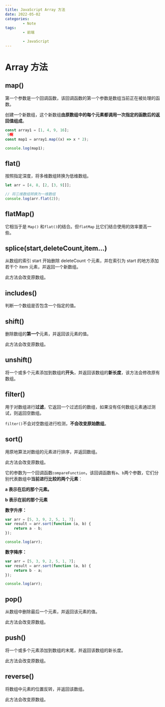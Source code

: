 ```yaml
---
title: JavaScript Array 方法
date: 2022-05-02
categories:
        - Note
tags:
        - 前端

        - JavaScript
---
```


# Array 方法

## map()

第一个参数是一个回调函数，该回调函数的第一个参数是数组当前正在被处理的函数。

创建一个新数组，这个新数组**由原数组中的每个元素都调用一次指定的函数后的返回值组成**。

```js
const array1 = [1, 4, 9, 16];
 9啊
const map1 = array1.map((x) => x * 2);

console.log(map1);

```

## flat()

按照指定深度，将多维数组转换为低维数组。

```js
let arr = [4, 8, [2, [3, 9]]];

// 将三维数组转换为一维数组
console.log(arr.flat(2));
```

## flatMap()

它相当于是 `Map()` 和`flat()`的结合。但`flatMap` 比它们结合使用的效率要高一些。

## splice(start,deleteCount,item...)

从数组的索引 start 开始删除 deleteCount 个元素，并在索引为 start 的地方添加若干个 item 元素，并返回一个新数组。

此方法会改变原数组。

## includes()

判断一个数组是否包含一个指定的值。

## shift()

删除数组的**第一个**元素，并返回该元素的值。

此方法会改变原数组。

## unshift()

将一个或多个元素添加到数组的**开头**，并返回该数组的**新长度**，该方法会修改原有数组。

## filter()

用于对数组进行**过滤**，它返回一个过滤后的数组，如果没有任何数组元素通过测试，则返回空数组。

`filter()`不会对空数组进行检测，**不会改变原始数组**。

## sort()

用原地算法对数组的元素进行排序，并返回数组。

此方法会改变原数组。

它的参数为一个回调函数`compareFunction`，该回调函数有`a`、`b`两个参数，它们分别代表数组中**当前进行比较的两个元素**：

**a 表示在后的那个元素。**

**b 表示在前的那个元素**

**数字升序：**

```js
var arr = [5, 3, 9, 2, 5, 1, 7];
var result = arr.sort(function (a, b) {
	return a - b;
});

console.log(arr);
```

**数字降序：**

```js
var arr = [5, 3, 9, 2, 5, 1, 7];
var result = arr.sort(function (a, b) {
	return b - a;
});

console.log(arr);
```

## pop()

从数组中删除最后一个元素，并返回该元素的值。

此方法会改变原数组。

## push()

将一个或多个元素添加到数组的末尾，并返回该数组的新长度。

此方法会改变原数组。

## reverse()

将数组中元素的位置反转，并返回该数组。

此方法会改变原数组。
